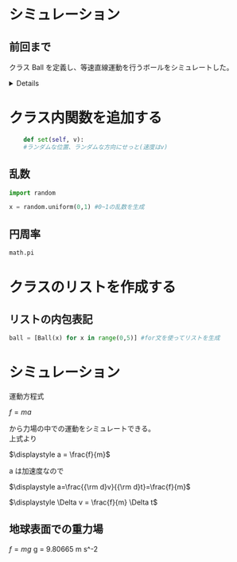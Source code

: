 # シミュレーション

## 前回まで
クラス Ball を定義し、等速直線運動を行うボールをシミュレートした。

<details>

```.py
import pygame #モジュールpygameの読み込み
import sys
import math
import time #時間を扱うためのモジュール
import random
from pygame.locals import *

r_scale = 0.01 # m/pixel
t_scale = 0.01 # s/frame

pygame.init() #pygameモジュールの初期化
screen = pygame.display.set_mode((800,800)) #ウィンドウの表示
font1 = pygame.font.SysFont("PlemolJP", 50) #フォントを指定

width = screen.get_width()
height = screen.get_height()
gxcenter = width/2.0
gycenter = width/2.0

#シミュレーション座標→画面座標
def xtogx(x):
    gx = x/r_scale+gxcenter
    return(gx)

def ytogy(y):
    gy = -y/r_scale+gycenter
    return(gy)

def rtogr(r):
    gr = r/r_scale
    return(gr)

#画面座標→シミュレーション座標
def gxtox(gx):
    x = r_scale*(gx-gxcenter)
    return(x)

def gytoy(gy):
    y = -r_scale*(gy-gycenter)
    return(y)

def grtor(gr):
    r = r_scale*gr
    return(r)

gt = 0.0
def showtime(unit):
    global gt
    if unit=="s":
        timestr = str(gt)
        timestr = "%1.4f %s" % (gt, unit)
    if unit=="day":
        timestr = str(gt/86400.0)

    text1 = font1.render(timestr, True, (255,255,255))
    screen.blit(text1, (10,10))
    gt += t_scale
    

#粒子のクラスの定義
class Ball:

    #初期処理
    def __init__(self, id):
        #インスタンスの保持するデータ
        self.id = id
        self.x = 0.0
        self.y = 0.0
        self.vx = 1.0
        self.vy = 1.0
        self.r = 0.2
        self.m = 0.2
        self.color = (255,255,255)
    def move(self):
        self.x += self.vx*t_scale
        self.y += self.vy*t_scale
    def show(self):
        pygame.draw.circle(screen, self.color, (xtogx(self.x), ytogy(self.y)), rtogr(self.r))

        
    #class Ball おわり

ball = Ball(0)
#t = 0
while True: #無限ループ
    screen.fill((0,0,0)) #黒で塗りつぶす

    showtime("s")
    ball.move()
    ball.show()
    #pygame.draw.circle(screen, (255,255,255), ctogc((0,0)), 20)
    pygame.display.update() #画面を更新

    #time.sleep(0.5)

    #プログラムの終了処理
    for event in pygame.event.get(): #pygameからくるイベントを順に取り出す
        if event.type == QUIT: #もしイベントがQUITなら
            pygame.image.save(screen,"tokei.png") #画面をpngファイルとしてセーブ
            pygame.quit() #pygameモジュールの終了
            sys.exit() #プログラムの強制終了
```
</details>

# クラス内関数を追加する

```.py
    def set(self, v):
    #ランダムな位置、ランダムな方向にせっと(速度はv)
```

## 乱数
```.py
import random

x = random.uniform(0,1) #0~1の乱数を生成
```

## 円周率
```.py
math.pi
```

# クラスのリストを作成する

## リストの内包表記
```.py
ball = [Ball(x) for x in range(0,5)] #for文を使ってリストを生成
```

# シミュレーション

運動方程式  

$\displaystyle f=ma$  

から力場の中での運動をシミュレートできる。  
上式より  

$\displaystyle a = \frac{f}{m}$  

a は加速度なので  

$\displaystyle a=\frac{{\rm d}v}{{\rm d}t}=\frac{f}{m}$  

$\displaystyle \Delta v = \frac{f}{m} \Delta t$

## 地球表面での重力場
$f = mg$
g = 9.80665 m s^-2



